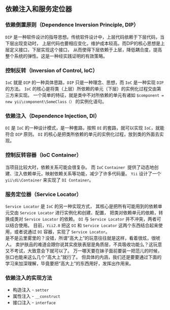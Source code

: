 ﻿## 依赖注入和服务定位器  
  
### 依赖倒置原则（Dependence Inversion Principle, DIP）  
`DIP` 是一种软件设计的指导思想。传统软件设计中，上层代码依赖于下层代码，当下层出现变动时， 上层代码也要相应变化，维护成本较高。而DIP的核心思想是上层定义接口，下层实现这个接口， 从而使得下层依赖于上层，降低耦合度，提高整个系统的弹性。这是一种经实践证明的有效策略。  
  
### 控制反转（Inversion of Control, IoC）  
`IoC` 就是 `DIP` 的一种具体思路，`DIP` 只是一种理念、思想，而 `IoC` 是一种实现 `DIP` 的方法。 `IoC` 的核心是将类（上层）所依赖的单元（下层）的实例化过程交由第三方来实现。 一个简单的特征，就是类中不对所依赖的单元有诸如 `$component = new yii\component\SomeClass（）` 的实例化语句。  
  
### 依赖注入（Dependence Injection, DI）  
`DI` 是 `IoC` 的一种设计模式，是一种套路，按照 `DI` 的套路，就可以实现 `IoC`，就能符合 `DIP` 原则。 `DI` 的核心是把类所依赖的单元的实例化过程，放到类的外面去实现。  
  
### 控制反转容器（IoC Container）  
当项目比较大时，依赖关系可能会很复杂。 而 `IoC` `Container `提供了动态地创建、注入依赖单元，映射依赖关系等功能，减少了许多代码量。 `Yii` 设计了一个 `yii\di\Container`  来实现了 `DI Container`。  
  
### 服务定位器（Service Locator）  
`Service Locator` 是 `IoC` 的另一种实现方式， 其核心是把所有可能用到的依赖单元交由 `Service Locator` 进行实例化和创建、配置， 把类对依赖单元的依赖，转换成类对 `Service Locator` 的依赖。 `DI` 与 `Service Locator` 并不冲突，两者可以结合使用。 目前，`Yii2.0` 把这 `DI` 和 `Service Locator` 这两个东西结合起来使用，或者说通过 `DI` 容器，实现了 `Service Locator`。  
是不是云里雾里的？没错，所谓“高大上”的玩意往往就是这样，看着很炫，很唬人。 卖护肤品的难道会跟你说其实皮肤表层是角质层，不具吸收功能么？这玩意又不考试，大致意会下就可以了。 万一哪天要在妹子面前要装一把范儿的时候，张口也能来这么几个“高大上”就行了。 但具体的内涵，我们还是要要通过下面的学习来加深理解，毕竟要把“高大上”的东西用好，发挥出作用来。  
  
### 依赖注入的实现方法

* 构造注入 - `setter`
* 属性注入 - `__construct`
* 接口注入 - `interface`